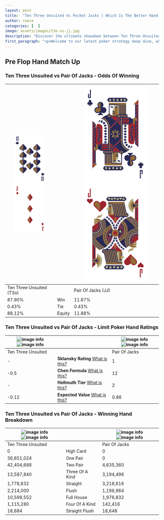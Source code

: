 ```yaml
---
layout: post
title:  "Ten Three Unsuited Vs Pocket Jacks | Which Is The Better Hand In Poker? A Complete Guide"
author: reece
categories: [  ]
image: assets/images/t3o-vs-jj.jpg
description: "Discover the ultimate showdown between Ten Three Unsuited and Pair Of Jacks in poker! Uncover the odds, strategies, and scenarios where one hand triumphs over the other. Get ready to up your poker game with this thrilling analysis."
first_paragraph: "<p>Welcome to our latest poker strategy deep dive, where we're pitting two distinct hands against each other in a high-stakes showdown: Ten Three Unsuited vs Pair Of Jacks.</p><p>In the dynamic world of poker, every decision counts, and knowing which hand holds the upper hand is key to your success at the table.</p><p>In this article, we'll dissect these two hands, explore the scenarios where one dominates the other, and equip you with the knowledge to make strategic choices that can tip the odds in your favor.</p><p>Get ready to unravel the intriguing dynamics of these poker hands and elevate your game to new heights.</p>"
---
```




[comment]: # (sp0)

## Pre Flop Hand Match Up

<div class="table hand-ratings" markdown="1"> 



### Ten Three Unsuited vs Pair Of Jacks - Odds Of Winning


    
| ![image info](assets/images/hand1/T.png) ![image info](assets/images/hand1/3o.png) |  | ![image info](assets/images/hand2/J.png) ![image info](assets/images/hand2/jo.png) |
| -------- | -------- | -------- |
| Ten Three Unsuited (T3o) |  | Pair Of Jacks (JJ) |
| 87.90% | Win | 11.67% |
| 0.43% | Tie | 0.43% |
| 88.12% | Equity | 11.88% |




[comment]: # (sp1)



### Ten Three Unsuited vs Pair Of Jacks - Limit Poker Hand Ratings


    
| ![image info](https://www.riverpairs.com/assets/images/hand1/T.png) ![image info](https://www.riverpairs.com/assets/images/hand1/3o.png) |  | ![image info](https://www.riverpairs.com/assets/images/hand2/J.png) ![image info](https://www.riverpairs.com/assets/images/hand2/jo.png) |
| -------- | -------- | -------- |
| Ten Three Unsuited |  | Pair Of Jacks |
| - | **Sklansky Rating** [What is this?](/sklansky-rating-explained) | 1 |
| -0.5 | **Chen Formula** [What is this?](/chen-formula-explained) | 12 |
| - | **Hellmuth Tier** [What is this?](/Hellmuth-tier-explained) | 2 |
| -0.12 | **Expected Value** [What is this?](/expected-value-explained) | 0.86 |




[comment]: # (sp2)



### Ten Three Unsuited vs Pair Of Jacks - Winning Hand Breakdown


    
| ![image info](https://www.riverpairs.com/assets/images/hand1/T.png) ![image info](https://www.riverpairs.com/assets/images/hand1/3o.png) |  | ![image info](https://www.riverpairs.com/assets/images/hand2/J.png) ![image info](https://www.riverpairs.com/assets/images/hand2/jo.png) |
| -------- | -------- | -------- |
| Ten Three Unsuited |  | Pair Of Jacks |
| 0 | High Card | 0 |
| 36,651,024 | One Pair | 0 |
| 42,404,688 | Two Pair | 4,635,360 |
| 13,587,840 | Three Of A Kind | 3,194,496 |
| 1,778,832 | Straight | 3,218,616 |
| 2,214,000 | Flush | 1,196,964 |
| 10,599,552 | Full House | 1,976,832 |
| 1,115,280 | Four Of A Kind | 142,416 |
| 18,684 | Straight Flush | 18,648 |




[comment]: # (sp3)



</div>

[comment]: # (sp4)



[comment]: # (sp5)

